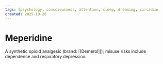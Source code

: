 ```yaml
---
tags: [psychology, consciousness, attention, sleep, dreaming, circadian-rhythms, psychoactive-drugs]
created: 2025-10-20
---
```

# Meperidine

A synthetic opioid analgesic (brand: [[Demerol]]); misuse risks include dependence and respiratory depression.
